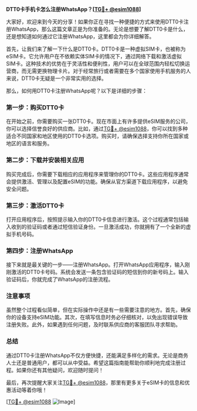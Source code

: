 **DTT0卡手机卡怎么注册WhatsApp？[[TG💪+ @esim1088](https://t.me/s/esim1088)]**

大家好，欢迎来到今天的分享！如果你正在寻找一种便捷的方式来使用DTT0卡注册WhatsApp，那么这篇文章正是为你准备的。无论是想要了解DTT0卡是什么，还是想知道如何通过它注册WhatsApp，这里都会为你详细解答。

首先，让我们来了解一下什么是DTT0卡。DTT0卡是一种虚拟SIM卡，也被称为eSIM卡。它允许用户在不依赖实体SIM卡的情况下，通过网络下载和激活虚拟SIM卡。这种技术的优势在于灵活性和便利性，用户可以在全球范围内轻松切换运营商，而无需更换物理卡片。对于经常旅行或者需要在多个国家使用手机服务的人来说，DTT0卡无疑是一个非常实用的选择。

那么，如何用DTT0卡注册WhatsApp呢？以下是详细的步骤：

### 第一步：购买DTT0卡

在开始之前，你需要购买一张DTT0卡。现在市面上有许多提供eSIM服务的公司，你可以选择信誉良好的供应商。比如，通过[TG💪+ @esim1088](https://t.me/s/esim1088)，你可以找到多种适合不同国家和地区使用的DTT0卡选项。购买时，请确保选择支持你所在国家或地区的语言和服务。

### 第二步：下载并安装相关应用

购买完成后，你需要下载相应的应用程序来管理你的DTT0卡。这些应用程序通常会提供激活、管理以及配置eSIM的功能。确保从官方渠道下载应用程序，以避免安全问题。

### 第三步：激活DTT0卡

打开应用程序后，按照提示输入你的DTT0卡信息进行激活。这个过程通常包括输入收到的验证码或者通过短信验证身份。一旦激活成功，你就拥有了一个全新的虚拟手机号码。

### 第四步：注册WhatsApp

接下来就是最关键的一步——注册WhatsApp。打开WhatsApp应用程序，输入刚刚激活的DTT0卡号码。系统会发送一条包含验证码的短信到你的新号码上。输入验证码后，你就完成了WhatsApp的注册流程。

### 注意事项

虽然整个过程看似简单，但在实际操作中还是有一些需要注意的地方。首先，确保你的设备支持eSIM功能。其次，在填写信息时务必仔细核对，以免出现错误导致注册失败。此外，如果遇到任何问题，及时联系供应商的客服团队寻求帮助。

### 总结

通过DTT0卡注册WhatsApp不仅方便快捷，还能满足多样化的需求。无论是商务人士还是普通用户，都可以从中受益。希望这篇指南能帮助你顺利地完成注册过程。如果你还有其他疑问，欢迎随时提问！

最后，再次提醒大家关注[TG💪+ @esim1088](https://t.me/s/esim1088)，那里有更多关于eSIM卡的信息和优惠活动等着你哦！

[[TG💪+ @esim1088](https://t.me/s/esim1088) ![Image](https://i.postimg.cc/4NQfJmqS/Snipaste-2025-05-13-00-14-12.png)]